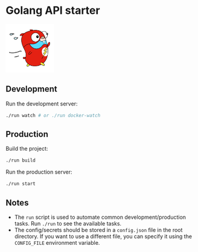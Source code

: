 # Golang API starter

<img src="./assets/public/images/go-fast.png" alt="Gopher flash" height="128" width="128"/>

## Development

Run the development server:

```bash
./run watch # or ./run docker-watch
```

## Production

Build the project:

```bash
./run build
```

Run the production server:

```bash
./run start
```

## Notes

- The `run` script is used to automate common development/production tasks. Run `./run` to see the available tasks.
- The config/secrets should be stored in a `config.json` file in the root directory. If you want to use a different file, you can specify it using the `CONFIG_FILE` environment variable.
